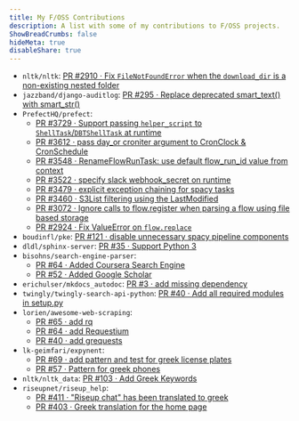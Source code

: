 ```yaml
---
title: My F/OSS Contributions
description: A list with some of my contributions to F/OSS projects.
ShowBreadCrumbs: false
hideMeta: true
disableShare: true
---
```


 - `nltk/nltk`: [PR #2910 · Fix `FileNotFoundError` when the `download_dir` is a non-existing nested folder](https://github.com/nltk/nltk/pull/2910)
 - `jazzband/django-auditlog`: [PR #295 · Replace deprecated smart_text() with smart_str()](https://github.com/jazzband/django-auditlog/pull/295)
 - `PrefectHQ/prefect`: 
   - [PR #3729 · Support passing `helper_script` to `ShellTask`/`DBTShellTask` at runtime](https://github.com/PrefectHQ/prefect/pull/3729) 
   - [PR #3612 · pass day_or croniter argument to CronClock & CronSchedule](https://github.com/PrefectHQ/prefect/pull/3612)
   - [PR #3548 · RenameFlowRunTask: use default flow_run_id value from context](https://github.com/PrefectHQ/prefect/pull/3548)
   - [PR #3522 · specify slack webhook_secret on runtime](https://github.com/PrefectHQ/prefect/pull/3522)
   - [PR #3479 · explicit exception chaining for spacy tasks](https://github.com/PrefectHQ/prefect/pull/3479)
   - [PR #3460 · S3List filtering using the LastModified ](https://github.com/PrefectHQ/prefect/pull/3460)
   - [PR #3072 · Ignore calls to flow.register when parsing a flow using file based storage](https://github.com/PrefectHQ/prefect/pull/3072)
   - [PR #2924 · Fix ValueError on `flow.replace`](https://github.com/PrefectHQ/prefect/pull/2924)
 - `boudinfl/pke`: [PR #121 · disable unnecessary spacy pipeline components](https://github.com/boudinfl/pke/pull/121)
 - `dldl/sphinx-server`: [PR #35 · Support Python 3](https://github.com/dldl/sphinx-server/pull/35)
 - `bisohns/search-engine-parser`:
   - [PR #64 · Added Coursera Search Engine](https://github.com/bisohns/search-engine-parser/pull/64)
   - [PR #52 · Added Google Scholar](https://github.com/bisohns/search-engine-parser/pull/52)
 - `erichulser/mkdocs_autodoc`: [PR #3 · add missing dependency](https://github.com/erichulser/mkdocs_autodoc/pull/3)
 - `twingly/twingly-search-api-python`: [PR #40 · Add all required modules in setup.py](https://github.com/twingly/twingly-search-api-python/pull/40)
 - `lorien/awesome-web-scraping`:
   - [PR #65 · add rq](https://github.com/lorien/awesome-web-scraping/pull/65)
   - [PR #64 · add Requestium](https://github.com/lorien/awesome-web-scraping/pull/64)
   - [PR #40 · add grequests](https://github.com/lorien/awesome-web-scraping/pull/40)
 - `lk-geimfari/expynent`:
   - [PR #69 · add pattern and test for greek license plates](https://github.com/lk-geimfari/expynent/pull/69)
   - [PR #57 · Pattern for greek phones](https://github.com/lk-geimfari/expynent/pull/57)
 - `nltk/nltk_data`: [PR #103 · Add Greek Keywords](https://github.com/nltk/nltk_data/pull/103)
 - `riseupnet/riseup_help`:
   - [PR #411 · "Riseup chat" has been translated to greek](https://github.com/riseupnet/riseup_help/pull/411)
   - [PR #403 · Greek translation for the home page](https://github.com/riseupnet/riseup_help/pull/403)